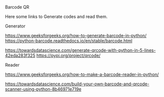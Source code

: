 Barcode QR

Here some links to Generate codes and read them.


Generator

https://www.geeksforgeeks.org/how-to-generate-barcode-in-python/
https://python-barcode.readthedocs.io/en/stable/barcode.html

https://towardsdatascience.com/generate-qrcode-with-python-in-5-lines-42eda283f325
https://pypi.org/project/qrcode/

Reader

https://www.geeksforgeeks.org/how-to-make-a-barcode-reader-in-python/

https://towardsdatascience.com/build-your-own-barcode-and-qrcode-scanner-using-python-8b46971e719e
